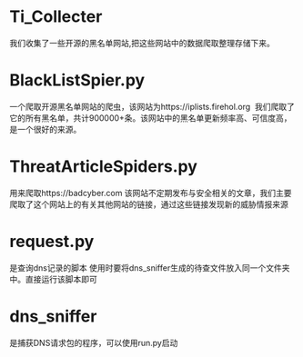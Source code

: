 # Ti_Collecter
  我们收集了一些开源的黑名单网站,把这些网站中的数据爬取整理存储下来。
# BlackListSpier.py
  一个爬取开源黑名单网站的爬虫，该网站为https://iplists.firehol.org 
  我们爬取了它的所有黑名单，共计900000+条。该网站中的黑名单更新频率高、可信度高，是一个很好的来源。
# ThreatArticleSpiders.py
  用来爬取https://badcyber.com 该网站不定期发布与安全相关的文章，我们主要爬取了这个网站上的有关其他网站的链接，通过这些链接发现新的威胁情报来源
# request.py
  是查询dns记录的脚本 使用时要将dns_sniffer生成的待查文件放入同一个文件夹中。直接运行该脚本即可
# dns_sniffer
  是捕获DNS请求包的程序，可以使用run.py启动
